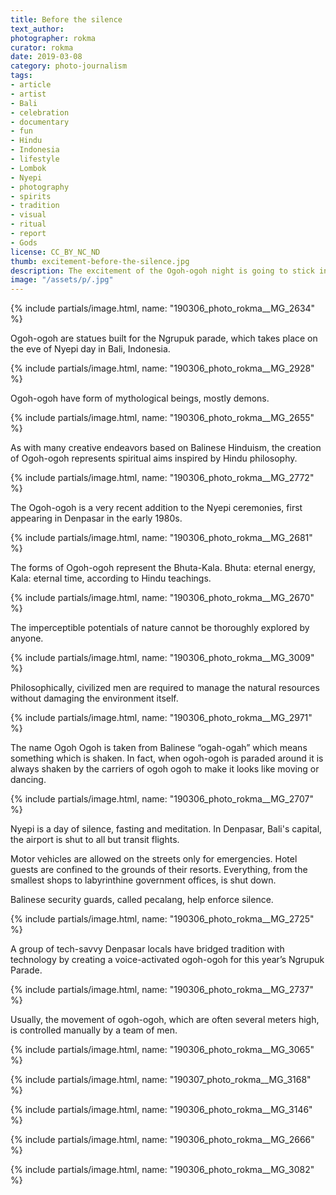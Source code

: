 ```yaml
---
title: Before the silence
text_author:
photographer: rokma
curator: rokma
date: 2019-03-08
category: photo-journalism
tags:
- article
- artist
- Bali
- celebration
- documentary
- fun
- Hindu
- Indonesia
- lifestyle
- Lombok
- Nyepi
- photography
- spirits
- tradition
- visual
- ritual
- report
- Gods
license: CC_BY_NC_ND
thumb: excitement-before-the-silence.jpg
description: The excitement of the Ogoh-ogoh night is going to stick into your mind for the whole day of silence that follows.
image: "/assets/p/.jpg"
---
```




{% include partials/image.html, name: "190306_photo_rokma__MG_2634" %}

Ogoh-ogoh are statues built for the Ngrupuk parade, which takes place on the eve of Nyepi day in Bali, Indonesia.

{% include partials/image.html, name: "190306_photo_rokma__MG_2928" %}

Ogoh-ogoh have form of mythological beings, mostly demons.

{% include partials/image.html, name: "190306_photo_rokma__MG_2655" %}

As with many creative endeavors based on Balinese Hinduism, the creation of Ogoh-ogoh represents spiritual aims inspired by Hindu philosophy.

{% include partials/image.html, name: "190306_photo_rokma__MG_2772" %}

The Ogoh-ogoh is a very recent addition to the Nyepi ceremonies, first appearing in Denpasar in the early 1980s.

{% include partials/image.html, name: "190306_photo_rokma__MG_2681" %}

The forms of Ogoh-ogoh represent the Bhuta-Kala. Bhuta: eternal energy, Kala: eternal time, according to Hindu teachings.

{% include partials/image.html, name: "190306_photo_rokma__MG_2670" %}

The imperceptible potentials of nature cannot be thoroughly explored by anyone.

{% include partials/image.html, name: "190306_photo_rokma__MG_3009" %}

Philosophically, civilized men are required to manage the natural resources without damaging the environment itself.

{% include partials/image.html, name: "190306_photo_rokma__MG_2971" %}

The name Ogoh Ogoh is taken from Balinese “ogah-ogah” which means something which is shaken. In fact, when ogoh-ogoh is paraded around it is always shaken by the carriers of ogoh ogoh to make it looks like moving or dancing.

{% include partials/image.html, name: "190306_photo_rokma__MG_2707" %}

Nyepi is a day of silence, fasting and meditation. In Denpasar, Bali's capital, the airport is shut to all but transit flights.

Motor vehicles are allowed on the streets only for emergencies. Hotel guests are confined to the grounds of their resorts. Everything, from the smallest shops to labyrinthine government offices, is shut down.

Balinese security guards, called pecalang, help enforce silence.

{% include partials/image.html, name: "190306_photo_rokma__MG_2725" %}

A group of tech-savvy Denpasar locals have bridged tradition with technology by creating a voice-activated ogoh-ogoh for this year’s Ngrupuk Parade.

{% include partials/image.html, name: "190306_photo_rokma__MG_2737" %}

Usually, the movement of ogoh-ogoh, which are often several meters high, is controlled manually by a team of men.

{% include partials/image.html, name: "190306_photo_rokma__MG_3065" %}

{% include partials/image.html, name: "190307_photo_rokma__MG_3168" %}

{% include partials/image.html, name: "190306_photo_rokma__MG_3146" %}

{% include partials/image.html, name: "190306_photo_rokma__MG_2666" %}

{% include partials/image.html, name: "190306_photo_rokma__MG_3082" %}
